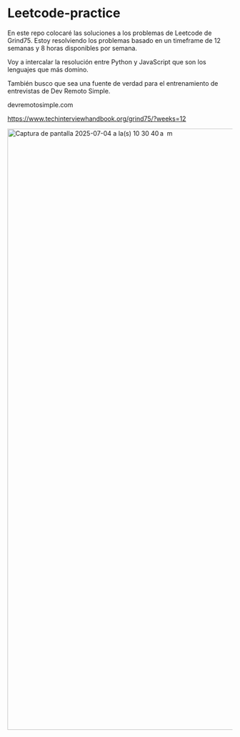 # Leetcode-practice

En este repo colocaré las soluciones a los problemas de Leetcode de Grind75. Estoy resolviendo los problemas basado en un timeframe de 12 semanas y 8 horas disponibles por semana.

Voy a intercalar la resolución entre Python y JavaScript que son los lenguajes que más domino. 

También busco que sea una fuente de verdad para el entrenamiento de entrevistas de Dev Remoto Simple. 

devremotosimple.com

https://www.techinterviewhandbook.org/grind75/?weeks=12

<img width="1347" alt="Captura de pantalla 2025-07-04 a la(s) 10 30 40 a  m" src="https://github.com/user-attachments/assets/85cc35af-a043-4c7d-a2ab-172a1dbf1188" />
